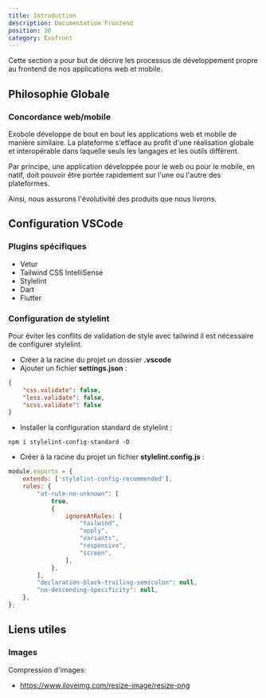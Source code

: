 ```yaml
---
title: Introduction
description: Documentation Frontend
position: 20
category: Exofront
---
```


Cette section a pour but de décrire les processus de développement propre au frontend de nos applications web et mobile.

## Philosophie Globale

### Concordance web/mobile
Exobole développe de bout en bout les applications web et mobile de manière similaire. La plateforme s'efface au profit d'une réalisation globale et interopérable dans laquelle seuls les langages et les outils diffèrent.

Par principe, une application développée pour le web ou pour le mobile, en natif, doit pouvoir être portée rapidement sur l'une ou l'autre des plateformes.

Ainsi, nous assurons l'évolutivité des produits que nous livrons.

## Configuration VSCode

### Plugins spécifiques
- Vetur
- Tailwind CSS IntelliSense
- Stylelint
- Dart
- Flutter

### Configuration de stylelint
Pour éviter les conflits de validation de style avec tailwind il est nécessaire de configurer stylelint.

- Créer à la racine du projet un dossier **.vscode**
- Ajouter un fichier **settings.json** :
```json
{
    "css.validate": false,
    "less.validate": false,
    "scss.validate": false
}
```
- Installer la configuration standard de stylelint :
```
npm i stylelint-config-standard -D
```
- Créer à la racine du projet un fichier **stylelint.config.js** :
```javascript
module.exports = {
    extends: ['stylelint-config-recommended'],
    rules: {
        "at-rule-no-unknown": [
            true,
            {
                ignoreAtRules: [
                    "tailwind",
                    "apply",
                    "variants",
                    "responsive",
                    "screen",
                ],
            },
        ],
        "declaration-block-trailing-semicolon": null,
        "no-descending-specificity": null,
    },
};
```

## Liens utiles

### Images

Compression d'images:
- https://www.iloveimg.com/resize-image/resize-png
